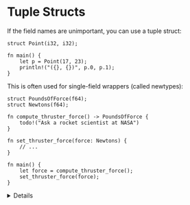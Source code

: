 # Tuple Structs

If the field names are unimportant, you can use a tuple struct:

```rust,editable
struct Point(i32, i32);

fn main() {
    let p = Point(17, 23);
    println!("({}, {})", p.0, p.1);
}
```

This is often used for single-field wrappers (called newtypes):

```rust,editable,compile_fail
struct PoundsOfForce(f64);
struct Newtons(f64);

fn compute_thruster_force() -> PoundsOfForce {
    todo!("Ask a rocket scientist at NASA")
}

fn set_thruster_force(force: Newtons) {
    // ...
}

fn main() {
    let force = compute_thruster_force();
    set_thruster_force(force);
}
```

<details>

- Newtypes are a great way to encode additional information about the value in a
  primitive type, for example:
  - The number is measured in some units: `Newtons` in the example above.
  - The value passed some validation when it was created, so you no longer have
    to validate it again at every use: 'PhoneNumber(String)`or`OddNumber(u32)`.
- Demonstrate how to add a `f64` value to a `Newtons` type by accessing the
  single field in the newtype.
  - Rust generally doesn’t like inexplicit things, like automatic unwrapping or
    for instance using booleans as integers.
  - Operator overloading is discussed on Day 3 (generics).
- The example is a subtle reference to the
  [Mars Climate Orbiter](https://en.wikipedia.org/wiki/Mars_Climate_Orbiter)
  failure.

</details>
